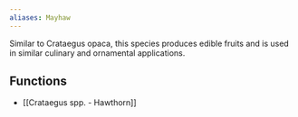 ```yaml
---
aliases: Mayhaw
---
```

Similar to Crataegus opaca, this species produces edible fruits and is used in similar culinary and ornamental applications.
## Functions
- [[Crataegus spp. - Hawthorn]]